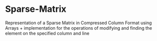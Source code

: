 # Sparse-Matrix
Representation of a Sparse Matrix in Compressed Column Format using Arrays + implementation for the operations of modifying and finding the element on the specified column and line
